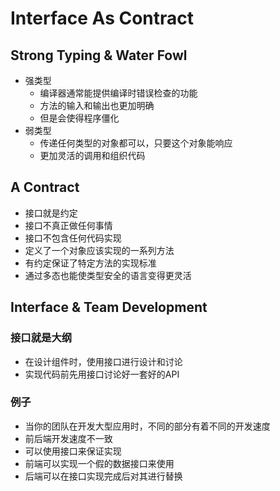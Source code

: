# Interface As Contract

## Strong Typing & Water Fowl
* 强类型
    * 编译器通常能提供编译时错误检查的功能
    * 方法的输入和输出也更加明确
    * 但是会使得程序僵化
* 弱类型
    * 传递任何类型的对象都可以，只要这个对象能响应
    * 更加灵活的调用和组织代码

## A Contract
* 接口就是约定
* 接口不真正做任何事情
* 接口不包含任何代码实现
* 定义了一个对象应该实现的一系列方法
* 有约定保证了特定方法的实现标准
* 通过多态也能使类型安全的语言变得更灵活

## Interface & Team Development

### 接口就是大纲
* 在设计组件时，使用接口进行设计和讨论
* 实现代码前先用接口讨论好一套好的API

### 例子
* 当你的团队在开发大型应用时，不同的部分有着不同的开发速度
* 前后端开发速度不一致
* 可以使用接口来保证实现
* 前端可以实现一个假的数据接口来使用
* 后端可以在接口实现完成后对其进行替换
